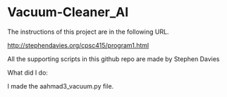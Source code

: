 # Vacuum-Cleaner_AI

The instructions of this project are in the following URL.

http://stephendavies.org/cpsc415/program1.html

All the supporting scripts in this github repo are made by Stephen Davies

What did I do:

I made the aahmad3_vacuum.py file.
